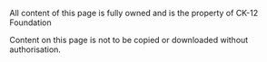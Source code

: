All content of this page is fully owned and is the property of CK-12 Foundation

Content on this page is not to be copied or downloaded without authorisation.
